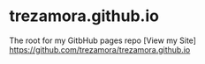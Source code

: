 # trezamora.github.io
The root for my GitbHub pages repo
[View my Site] https://github.com/trezamora/trezamora.github.io

